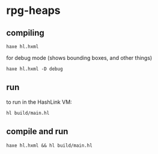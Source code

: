 # rpg-heaps

## compiling

```
haxe hl.hxml
```

for debug mode (shows bounding boxes, and other things)

```
haxe hl.hxml -D debug
```

## run

to run in the HashLink VM:
```
hl build/main.hl
```

## compile and run

```
haxe hl.hxml && hl build/main.hl
```
